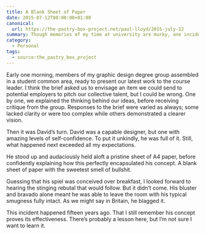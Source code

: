 ```yaml
---
title: A Blank Sheet of Paper
date: 2015-07-12T00:00:00+01:00
canonical:
  url: https://the-pastry-box-project.net/paul-lloyd/2015-july-12
summary: Though memories of my time at university are murky, one incident stands out.
category:
  - Personal
tags:
  - source:the_pastry_box_project
---
```

Early one morning, members of my graphic design degree group assembled in a student common area, ready to present our latest work to the course leader. I think the brief asked us to envisage an item we could send to potential employers to pitch our collective talent, but I could be wrong. One by one, we explained the thinking behind our ideas, before receiving critique from the group. Responses to the brief were varied as always; some lacked clarity or were too complex while others demonstrated a clearer vision.

Then it was David’s turn. David was a capable designer, but one with amazing levels of self-confidence. To put it unkindly, he was full of it. Still, what happened next exceeded all my expectations.

He stood up and audaciously held aloft a pristine sheet of A4 paper, before confidently explaining how this perfectly encapsulated his concept. A blank sheet of paper with the sweetest smell of bullshit.

Guessing that his spiel was conceived over breakfast, I looked forward to hearing the stinging rebutal that would follow. But it didn’t come. His bluster and bravado alone meant he was able to leave the room with his typical smugness fully intact. As we might say in Britain, he blagged it.

This incident happened fifteen years ago. That I still remember his concept proves its effectiveness. There’s probably a lesson here, but I’m not sure I want to learn it.
